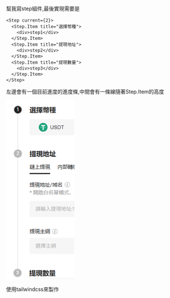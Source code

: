 幫我寫step組件,最後實現需要是

```tsx
<Step current={2}>
  <Step.Item title="選擇幣種">
    <div>step1</div>
  </Step.Item>
  <Step.Item title="提現地址">
    <div>step2</div>
  </Step.Item>
  <Step.Item title="提現數量">
    <div>step3</div>
  </Step.Item>
</Step>
```

左邊會有一個目前進度的進度條,中間會有一條線隨著Step.Item的高度

![1744442666955](image/step/1744442666955.png)

使用tailwindcss來製作
